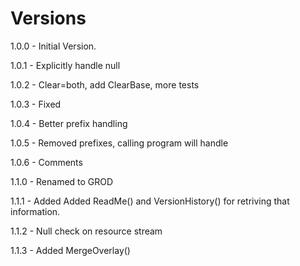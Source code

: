 # Versions

1.0.0 - Initial Version.

1.0.1 - Explicitly handle null

1.0.2 - Clear=both, add ClearBase, more tests

1.0.3 - Fixed

1.0.4 - Better prefix handling

1.0.5 - Removed prefixes, calling program will handle

1.0.6 - Comments

1.1.0 - Renamed to GROD

1.1.1 - Added Added ReadMe() and VersionHistory() for retriving that information.

1.1.2 - Null check on resource stream

1.1.3 - Added MergeOverlay()